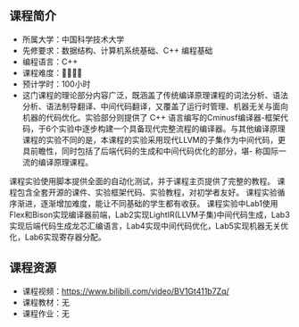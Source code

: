 ## 课程简介


- 所属大学：中国科学技术大学
- 先修要求：数据结构、计算机系统基础、C++ 编程基础
- 编程语言：C++
- 课程难度：🌟🌟🌟🌟
- 预计学时：100小时
- 这门课程的理论部分内容广泛，既涵盖了传统编译原理课程的词法分析、语法分析、语法制导翻译、中间代码翻译，又覆盖了运行时管理、机器无关与面向机器的代码优化。实验部分则提供了 C++ 语言编写的Cminusf编译器-框架代码，于6个实验中逐步构建一个具备现代完整流程的编译器。与其他编译原理课程的实验不同的是，本课程的实验采用现代LLVM的子集作为中间代码，更具前瞻性，同时包括了后端代码的生成和中间代码优化的部分，堪- 称国际一流的编译原理课程。

课程实验使用脚本提供全面的自动化测试，并于课程主页提供了完整的教程。
课程包含全套开源的课件、实验框架代码、实验教程，对初学者友好。
课程实验循序渐进，逐渐增加难度，能让不同基础的学生都有收获。
课程实验中Lab1使用Flex和Bison实现编译器前端，Lab2实现LightIR(LLVM子集)中间代码生成，Lab3实现后端代码生成龙芯汇编语言，Lab4实现中间代码优化，Lab5实现机器无关优化，Lab6实现寄存器分配。

## 课程资源

- 课程视频：https://www.bilibili.com/video/BV1Gt411b7Zq/
- 课程教材：无
- 课程作业：无
